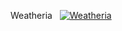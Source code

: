 Weatheria &nbsp; [![Weatheria](https://img.shields.io/badge/Weatheria-Visit-blue?style=for-the-badge)](https://vercelweatheria.vercel.app/)
